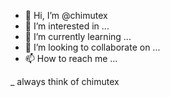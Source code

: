 - 👋 Hi, I’m @chimutex
- 👀 I’m interested in ...
- 🌱 I’m currently learning ...
- 💞️ I’m looking to collaborate on ...
- 📫 How to reach me ...

<!---
chimutex/chimutex is a ✨ special ✨ repository because its `README.md` (this file) appears on your GitHub profile.
You can click the Preview link to take a look at your changes.
--->
_ always think of chimutex

